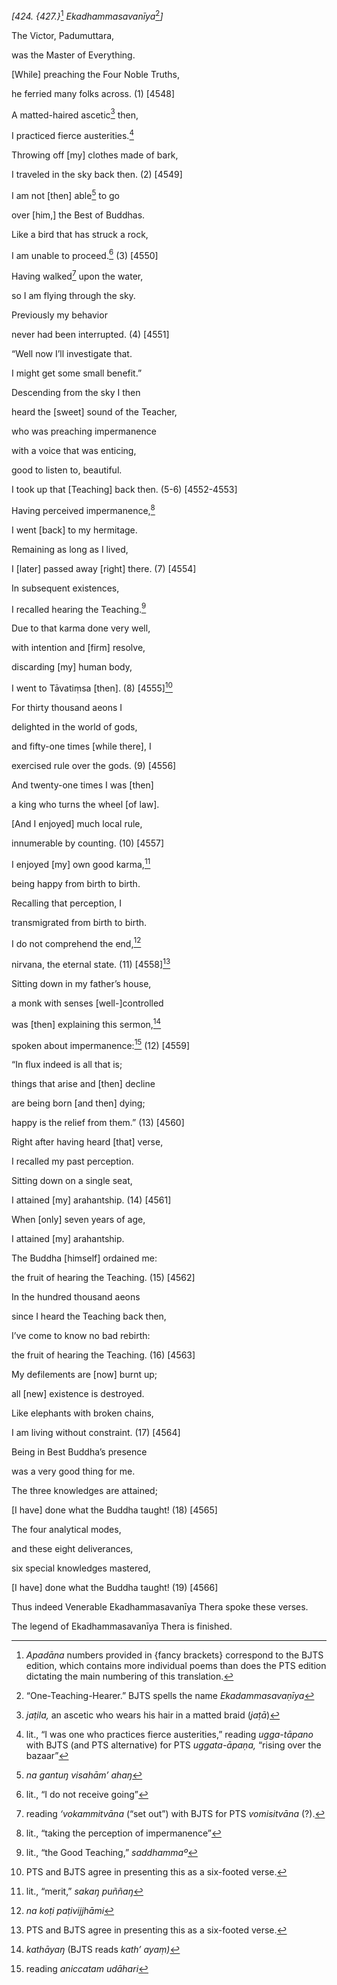 *\[424. {427.}*[^1] *Ekadhammasavanīya*[^2]*\]*

The Victor, Padumuttara,

was the Master of Everything.

\[While\] preaching the Four Noble Truths,

he ferried many folks across. (1) \[4548\]

A matted-haired ascetic[^3] then,

I practiced fierce austerities.[^4]

Throwing off \[my\] clothes made of bark,

I traveled in the sky back then. (2) \[4549\]

I am not \[then\] able[^5] to go

over \[him,\] the Best of Buddhas.

Like a bird that has struck a rock,

I am unable to proceed.[^6] (3) \[4550\]

Having walked[^7] upon the water,

so I am flying through the sky.

Previously my behavior

never had been interrupted. (4) \[4551\]

“Well now I’ll investigate that.

I might get some small benefit.”

Descending from the sky I then

heard the \[sweet\] sound of the Teacher,

who was preaching impermanence

with a voice that was enticing,

good to listen to, beautiful.

I took up that \[Teaching\] back then. (5-6) \[4552-4553\]

Having perceived impermanence,[^8]

I went \[back\] to my hermitage.

Remaining as long as I lived,

I \[later\] passed away \[right\] there. (7) \[4554\]

In subsequent existences,

I recalled hearing the Teaching.[^9]

Due to that karma done very well,

with intention and \[firm\] resolve,

discarding \[my\] human body,

I went to Tāvatiṃsa \[then\]. (8) \[4555\][^10]

For thirty thousand aeons I

delighted in the world of gods,

and fifty-one times \[while there\], I

exercised rule over the gods. (9) \[4556\]

And twenty-one times I was \[then\]

a king who turns the wheel \[of law\].

\[And I enjoyed\] much local rule,

innumerable by counting. (10) \[4557\]

I enjoyed \[my\] own good karma,[^11]

being happy from birth to birth.

Recalling that perception, I

transmigrated from birth to birth.

I do not comprehend the end,[^12]

nirvana, the eternal state. (11) \[4558\][^13]

Sitting down in my father’s house,

a monk with senses \[well-\]controlled

was \[then\] explaining this sermon,[^14]

spoken about impermanence:[^15] (12) \[4559\]

“In flux indeed is all that is;

things that arise and \[then\] decline

are being born \[and then\] dying;

happy is the relief from them.” (13) \[4560\]

Right after having heard \[that\] verse,

I recalled my past perception.

Sitting down on a single seat,

I attained \[my\] arahantship. (14) \[4561\]

When \[only\] seven years of age,

I attained \[my\] arahantship.

The Buddha \[himself\] ordained me:

the fruit of hearing the Teaching. (15) \[4562\]

In the hundred thousand aeons

since I heard the Teaching back then,

I’ve come to know no bad rebirth:

the fruit of hearing the Teaching. (16) \[4563\]

My defilements are \[now\] burnt up;

all \[new\] existence is destroyed.

Like elephants with broken chains,

I am living without constraint. (17) \[4564\]

Being in Best Buddha’s presence

was a very good thing for me.

The three knowledges are attained;

\[I have\] done what the Buddha taught! (18) \[4565\]

The four analytical modes,

and these eight deliverances,

six special knowledges mastered,

\[I have\] done what the Buddha taught! (19) \[4566\]

Thus indeed Venerable Ekadhammasavanīya Thera spoke these verses.

The legend of Ekadhammasavanīya Thera is finished.

[^1]: *Apadāna* numbers provided in {fancy brackets} correspond to the
    BJTS edition, which contains more individual poems than does the PTS
    edition dictating the main numbering of this translation.

[^2]: “One-Teaching-Hearer.” BJTS spells the name *Ekadammasavaṇīya*

[^3]: *jaṭila,* an ascetic who wears his hair in a matted braid (*jaṭā*)

[^4]: lit., “I was one who practices fierce austerities,” reading
    *ugga-tāpano* with BJTS (and PTS alternative) for PTS
    *uggata-āpaṇa,* “rising over the bazaar”

[^5]: *na gantuŋ visahām’ ahaŋ*

[^6]: lit., “I do not receive going”

[^7]: reading *‘vokammitvāna* (“set out”) with BJTS for PTS
    *vomisitvāna* (?).

[^8]: lit., “taking the perception of impermanence”

[^9]: lit., “the Good Teaching,” *saddhammaº*

[^10]: PTS and BJTS agree in presenting this as a six-footed verse.

[^11]: lit., “merit,” *sakaŋ puññaŋ*

[^12]: *na koṭi paṭivijjhāmi*

[^13]: PTS and BJTS agree in presenting this as a six-footed verse.

[^14]: *kathāyaŋ* (BJTS reads *kath’ ayaṃ)*

[^15]: reading *aniccatam udāhari*
